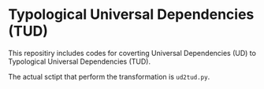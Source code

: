 # Typological Universal Dependencies (TUD)

This repositiry includes codes for coverting Universal Dependencies (UD) to Typological Universal Dependencies (TUD).

The actual sctipt that perform the transformation is `ud2tud.py`.